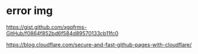 # error img


https://gist.github.com/xgqfrms-GitHub/f0864f852bd6f584d89570133cb11fc0  


https://blog.cloudflare.com/secure-and-fast-github-pages-with-cloudflare/




## 




